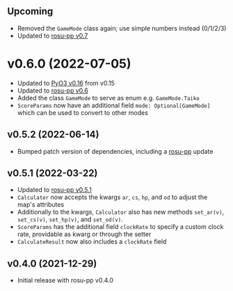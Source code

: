 ## Upcoming
- Removed the `GameMode` class again; use simple numbers instead (0/1/2/3)
- Updated to [rosu-pp v0.7](https://github.com/MaxOhn/rosu-pp/blob/main/CHANGELOG.md#v070-2022-07-06)

# v0.6.0 (2022-07-05)
- Updated to [PyO3 v0.16](https://github.com/PyO3/pyo3/blob/main/CHANGELOG.md#0165---2022-05-15) from v0.15
- Updated to [rosu-pp v0.6](https://github.com/MaxOhn/rosu-pp/blob/main/CHANGELOG.md#v060-2022-07-05)
- Added the class `GameMode` to serve as enum e.g. `GameMode.Taiko`
- `ScoreParams` now have an additional field `mode: Optional[GameMode]` which can be used to convert to other modes

## v0.5.2 (2022-06-14)
- Bumped patch version of dependencies, including a [rosu-pp](https://github.com/MaxOhn/rosu-pp/blob/main/CHANGELOG.md#v052-2022-06-14) update

## v0.5.1 (2022-03-22)
- Updated to [rosu-pp v0.5.1](https://github.com/MaxOhn/rosu-pp/blob/main/CHANGELOG.md)
- `Calculator` now accepts the kwargs `ar`, `cs`, `hp`, and `od` to adjust the map's attributes
- Additionally to the kwargs, `Calculator` also has new methods `set_ar(v)`, `set_cs(v)`, `set_hp(v)`, and `set_od(v)`.
- `ScoreParams` has the additional field `clockRate` to specify a custom clock rate, providable as kwarg or through the setter
- `CalculateResult` now also includes a `clockRate` field

## v0.4.0 (2021-12-29)
- Initial release with rosu-pp v0.4.0
